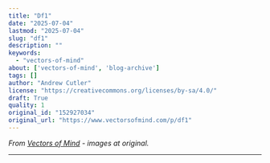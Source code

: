 ```yaml
---
title: "Df1"
date: "2025-07-04"
lastmod: "2025-07-04"
slug: "df1"
description: ""
keywords:
  - "vectors-of-mind"
about: ['vectors-of-mind', 'blog-archive']
tags: []
author: "Andrew Cutler"
license: "https://creativecommons.org/licenses/by-sa/4.0/"
draft: True
quality: 1
original_id: "152927034"
original_url: "https://www.vectorsofmind.com/p/df1"
---
```

*From [Vectors of Mind](https://www.vectorsofmind.com/p/df1) - images at original.*

---


